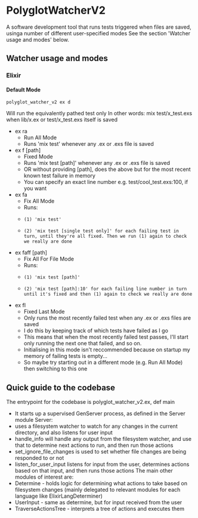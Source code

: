 # PolyglotWatcherV2

A software development tool that runs tests triggered when files are saved, usinga number of different user-specified modes
See the section 'Watcher usage and modes' below.

## Watcher usage and modes

### Elixir
#### Default Mode
`polyglot_watcher_v2 ex d`

Will run the equivalently pathed test only
In other words:
mix test/x_test.exs when lib/x.ex or test/x_test.exs itself is saved


* ex ra
  *   Run All Mode
  *   Runs 'mix test' whenever any .ex or .exs file is saved
* ex f [path]
  *   Fixed Mode
  *   Runs 'mix test [path]' whenever any .ex or .exs file is saved
  *   OR without providing [path], does the above but for the most recent known test failure in memory
  *   You can specify an exact line number e.g. test/cool_test.exs:100, if you want
* ex fa
  *   Fix All Mode
  *   Runs:
    *     (1) 'mix test'
    *     (2) 'mix test [single test only]' for each failing test in turn, until they're all fixed. Then we run (1) again to check we really are done
* ex faff [path]
  *   Fix All For File Mode
  *   Runs:
    *     (1) 'mix test [path]'
    *     (2) 'mix test [path]:10' for each failing line number in turn until it's fixed and then (1) again to check we really are done
* ex fl
  *   Fixed Last Mode
  *   Only runs the most recently failed test when any .ex or .exs files are saved
  *   I do this by keeping track of which tests have failed as I go
  *   This means that when the most recently failed test passes, I'll start only running the next one that failed, and so on.
  *   Initialising in this mode isn't reccommended because on startup my memory of failing tests is empty...
  *   So maybe try starting out in a different mode (e.g. Run All Mode) then switching to this one

## Quick guide to the codebase

 The entrypoint for the codebase is polyglot_watcher_v2.ex, def main
 * It starts up a supervised GenServer process, as defined in the Server module
 Server:
 * uses a filesystem watcher to watch for any changes in the current directory, and also listens for
 user input
 * handle_info will handle any output from the filesystem watcher, and use that to determine next actions
 to run, and then run those actions
 * set_ignore_file_changes is used to set whether file changes are being responded to or not
 * listen_for_user_input listens for input from the user, determines actions based on that input, and then
 runs those actions
 The main other modules of interest are:
 * Determine - holds logic for determining what actions to take based on filesystem changes (mainly
 delegated to relevant modules for each language like ElixirLangDeterminer)
 * UserInput - same as determine, but for input received from the user
 * TraverseActionsTree - interprets a tree of actions and executes them
